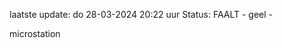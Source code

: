 laatste update: 
do 28-03-2024 20:22   uur 
Status: FAALT - geel - 
<div class="service Y">microstation</div>